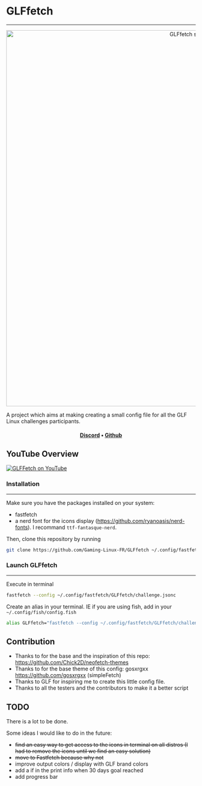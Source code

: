 # GLFfetch

---

<p align="center">
  <img width="1000" src="https://cdn.discordapp.com/attachments/1138590540573708338/1193941056597794856/image.png?ex=65ae8b42&is=659c1642&hm=ddf20509ec90979dd097c307d751c70d046a96c37b8f83c9af456fea5ce64198&" alt="GLFfetch screenshoot">
</p>

A project which aims at making creating a small config file for all the GLF Linux challenges participants.

<h4 align="center"> 
<a href="https://discord.gg/WCAKxxRA3t">Discord</a> • <a href="https://github.com/Gaming-Linux-FR">Github</a>
</h4>

## YouTube Overview

[![GLFFetch on YouTube](http://img.youtube.com/vi/zEoRNoo0WSQ/0.jpg)](http://www.youtube.com/watch?v=zEoRNoo0WSQ "Discover GLFFetch with A1RM4X")

### Installation 
---

Make sure you have the packages installed on your system:
- fastfetch
- a nerd font for the icons display (https://github.com/ryanoasis/nerd-fonts). I recommand ```ttf-fantasque-nerd```.

Then, clone this repository by running

```bash
git clone https://github.com/Gaming-Linux-FR/GLFfetch ~/.config/fastfetch/GLFfetch
```

### Launch GLFfetch
---

Execute in terminal

```bash
fastfetch --config ~/.config/fastfetch/GLFfetch/challenge.jsonc
```

Create an alias in your terminal. IE if you are using fish, add in your ```~/.config/fish/config.fish```

```bash
alias GLFfetch="fastfetch --config ~/.config/fastfetch/GLFfetch/challenge.jsonc"
```

Contribution
---

- Thanks to for the base and the inspiration of this repo: https://github.com/Chick2D/neofetch-themes
- Thanks to for the base theme of this config: gosxrgxx https://github.com/gosxrgxx (simpleFetch)
- Thanks to GLF for inspiring me to create this little config file.
- Thanks to all the testers and the contributors to make it a better script


TODO
---

There is a lot to be done.

Some ideas I would like to do in the future:
- ~~find an easy way to get access to the icons in terminal on all distros (I had to remove the icons until we find an easy solution)~~
- ~~move to Fastfetch because why not~~
- improve output colors / display with GLF brand colors
- add a if in the print info when 30 days goal reached
- add progress bar
